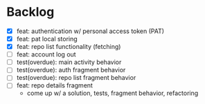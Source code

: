 # Backlog
- [x] feat: authentication w/ personal access token (PAT)
- [x] feat: pat local storing
- [x] feat: repo list functionality (fetching)
- [ ] feat: account log out
- [ ] test(overdue): main activity behavior
- [ ] test(overdue): auth fragment behavior
- [ ] test(overdue): repo list fragment behavior
- [ ] feat: repo details fragment
  - come up w/ a solution, tests, fragment behavior, refactoring